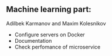 ## Machine learning part:
Adilbek Karmanov and Maxim Kolesnikov
- Configure servers on Docker
- Documentation
- Check perfomance of microservice
